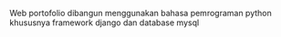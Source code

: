 Web portofolio dibangun menggunakan bahasa pemrograman python khususnya framework django dan database mysql
